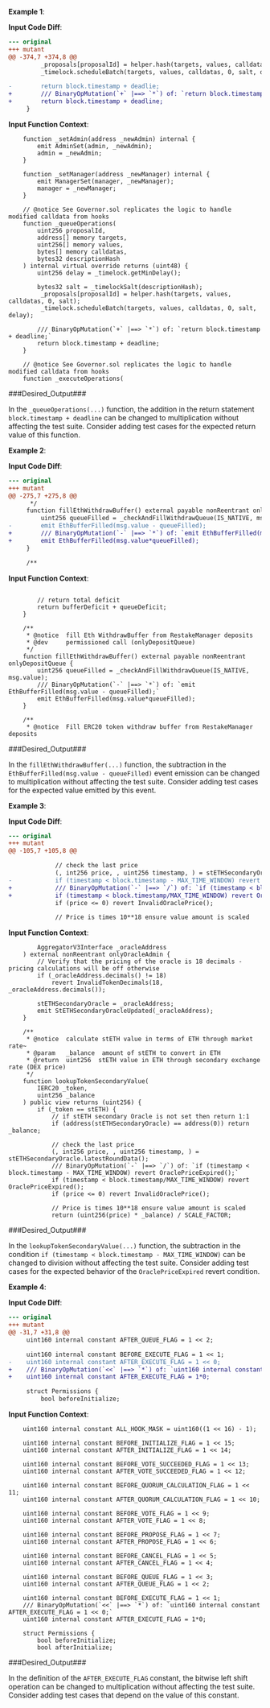 **Example 1**:

**Input Code Diff**:
```diff
--- original
+++ mutant
@@ -374,7 +374,8 @@
         _proposals[proposalId] = helper.hash(targets, values, calldatas, 0, salt);
         _timelock.scheduleBatch(targets, values, calldatas, 0, salt, delay);

-        return block.timestamp + deadlie;
+        /// BinaryOpMutation(`+` |==> `*`) of: `return block.timestamp + deadline;`
+        return block.timestamp + deadline;
     }
```

**Input Function Context**:
```solidity
    function _setAdmin(address _newAdmin) internal {
        emit AdminSet(admin, _newAdmin);
        admin = _newAdmin;
    }

    function _setManager(address _newManager) internal {
        emit ManagerSet(manager, _newManager);
        manager = _newManager;
    }

    // @notice See Governor.sol replicates the logic to handle modified calldata from hooks
    function _queueOperations(
        uint256 proposalId,
        address[] memory targets,
        uint256[] memory values,
        bytes[] memory calldatas,
        bytes32 descriptionHash
    ) internal virtual override returns (uint48) {
        uint256 delay = _timelock.getMinDelay();

        bytes32 salt = _timelockSalt(descriptionHash);
         _proposals[proposalId] = helper.hash(targets, values, calldatas, 0, salt);
         _timelock.scheduleBatch(targets, values, calldatas, 0, salt, delay);

        /// BinaryOpMutation(`+` |==> `*`) of: `return block.timestamp + deadline;`
        return block.timestamp + deadline;
    }

    // @notice See Governor.sol replicates the logic to handle modified calldata from hooks
    function _executeOperations(
```

###Desired_Output###

In the `_queueOperations(...)` function, the addition in the return statement `block.timestamp + deadline` can
be changed to multiplication without affecting the test suite. Consider adding
test cases for the expected return value of this function.


**Example 2**:

**Input Code Diff**:
```diff
--- original
+++ mutant
@@ -275,7 +275,8 @@
      */
     function fillEthWithdrawBuffer() external payable nonReentrant onlyDepositQueue {
         uint256 queueFilled = _checkAndFillWithdrawQueue(IS_NATIVE, msg.value);
-        emit EthBufferFilled(msg.value - queueFilled);
+        /// BinaryOpMutation(`-` |==> `*`) of: `emit EthBufferFilled(msg.value - queueFilled);`
+        emit EthBufferFilled(msg.value*queueFilled);
     }

     /**

```

**Input Function Context**:
```solidity

        // return total deficit
        return bufferDeficit + queueDeficit;
    }

    /**
     * @notice  fill Eth WithdrawBuffer from RestakeManager deposits
     * @dev     permissioned call (onlyDepositQueue)
     */
    function fillEthWithdrawBuffer() external payable nonReentrant onlyDepositQueue {
        uint256 queueFilled = _checkAndFillWithdrawQueue(IS_NATIVE, msg.value);
        /// BinaryOpMutation(`-` |==> `*`) of: `emit EthBufferFilled(msg.value - queueFilled);`
        emit EthBufferFilled(msg.value*queueFilled);
    }

    /**
     * @notice  Fill ERC20 token withdraw buffer from RestakeManager deposits
```

###Desired_Output###

In the `fillEthWithdrawBuffer(...)` function, the subtraction in the `EthBufferFilled(msg.value - queueFilled)`
event emission can be changed to multiplication without affecting the test
suite. Consider adding test cases for the expected value emitted by this event.


**Example 3**:

**Input Code Diff**:
```diff
--- original
+++ mutant
@@ -105,7 +105,8 @@

             // check the last price
             (, int256 price, , uint256 timestamp, ) = stETHSecondaryOracle.latestRoundData();
-            if (timestamp < block.timestamp - MAX_TIME_WINDOW) revert OraclePriceExpired();
+            /// BinaryOpMutation(`-` |==> `/`) of: `if (timestamp < block.timestamp - MAX_TIME_WINDOW) revert OraclePriceExpired();`
+            if (timestamp < block.timestamp/MAX_TIME_WINDOW) revert OraclePriceExpired();
             if (price <= 0) revert InvalidOraclePrice();

             // Price is times 10**18 ensure value amount is scaled

```

**Input Function Context**:
```solidity
        AggregatorV3Interface _oracleAddress
    ) external nonReentrant onlyOracleAdmin {
        // Verify that the pricing of the oracle is 18 decimals - pricing calculations will be off otherwise
        if (_oracleAddress.decimals() != 18)
            revert InvalidTokenDecimals(18, _oracleAddress.decimals());

        stETHSecondaryOracle = _oracleAddress;
        emit StETHSecondaryOracleUpdated(_oracleAddress);
    }

    /**
     * @notice  calculate stETH value in terms of ETH through market rate~
     * @param   _balance  amount of stETH to convert in ETH
     * @return  uint256  stETH value in ETH through secondary exchange rate (DEX price)
     */
    function lookupTokenSecondaryValue(
        IERC20 _token,
        uint256 _balance
    ) public view returns (uint256) {
        if (_token == stETH) {
            // if stETH secondary Oracle is not set then return 1:1
            if (address(stETHSecondaryOracle) == address(0)) return _balance;

            // check the last price
            (, int256 price, , uint256 timestamp, ) = stETHSecondaryOracle.latestRoundData();
            /// BinaryOpMutation(`-` |==> `/`) of: `if (timestamp < block.timestamp - MAX_TIME_WINDOW) revert OraclePriceExpired();`
            if (timestamp < block.timestamp/MAX_TIME_WINDOW) revert OraclePriceExpired();
            if (price <= 0) revert InvalidOraclePrice();

            // Price is times 10**18 ensure value amount is scaled
            return (uint256(price) * _balance) / SCALE_FACTOR;
```

###Desired_Output###

In the `lookupTokenSecondaryValue(...)` function, the subtraction in the condition `if (timestamp < block.timestamp - MAX_TIME_WINDOW)` can be changed to division without affecting the test suite. Consider adding test cases for the expected behavior of the `OraclePriceExpired` revert condition.


**Example 4**:

**Input Code Diff**:
```diff
--- original
+++ mutant
@@ -31,7 +31,8 @@
     uint160 internal constant AFTER_QUEUE_FLAG = 1 << 2;

     uint160 internal constant BEFORE_EXECUTE_FLAG = 1 << 1;
-    uint160 internal constant AFTER_EXECUTE_FLAG = 1 << 0;
+    /// BinaryOpMutation(`<<` |==> `*`) of: `uint160 internal constant AFTER_EXECUTE_FLAG = 1 << 0;`
+    uint160 internal constant AFTER_EXECUTE_FLAG = 1*0;

     struct Permissions {
         bool beforeInitialize;

```

**Input Function Context**:
```solidity
    uint160 internal constant ALL_HOOK_MASK = uint160((1 << 16) - 1);

    uint160 internal constant BEFORE_INITIALIZE_FLAG = 1 << 15;
    uint160 internal constant AFTER_INITIALIZE_FLAG = 1 << 14;

    uint160 internal constant BEFORE_VOTE_SUCCEEDED_FLAG = 1 << 13;
    uint160 internal constant AFTER_VOTE_SUCCEEDED_FLAG = 1 << 12;

    uint160 internal constant BEFORE_QUORUM_CALCULATION_FLAG = 1 << 11;
    uint160 internal constant AFTER_QUORUM_CALCULATION_FLAG = 1 << 10;

    uint160 internal constant BEFORE_VOTE_FLAG = 1 << 9;
    uint160 internal constant AFTER_VOTE_FLAG = 1 << 8;

    uint160 internal constant BEFORE_PROPOSE_FLAG = 1 << 7;
    uint160 internal constant AFTER_PROPOSE_FLAG = 1 << 6;

    uint160 internal constant BEFORE_CANCEL_FLAG = 1 << 5;
    uint160 internal constant AFTER_CANCEL_FLAG = 1 << 4;

    uint160 internal constant BEFORE_QUEUE_FLAG = 1 << 3;
    uint160 internal constant AFTER_QUEUE_FLAG = 1 << 2;

    uint160 internal constant BEFORE_EXECUTE_FLAG = 1 << 1;
    /// BinaryOpMutation(`<<` |==> `*`) of: `uint160 internal constant AFTER_EXECUTE_FLAG = 1 << 0;`
    uint160 internal constant AFTER_EXECUTE_FLAG = 1*0;

    struct Permissions {
        bool beforeInitialize;
        bool afterInitialize;
```

###Desired_Output###

In the definition of the `AFTER_EXECUTE_FLAG` constant, the bitwise left shift operation can be changed to multiplication without affecting the test suite. Consider adding test cases that depend on the value of this constant.

